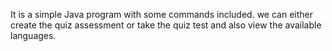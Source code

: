 It is a simple Java program with some commands included. we can either create the quiz assessment or take the quiz test and also view the available languages. 
